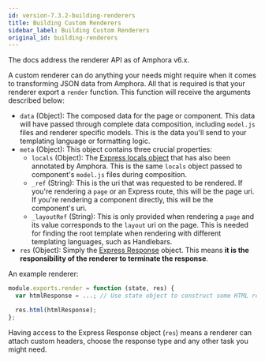 ```yaml
---
id: version-7.3.2-building-renderers
title: Building Custom Renderers
sidebar_label: Building Custom Renderers
original_id: building-renderers
---
```


The docs address the renderer API as of Amphora v6.x.

A custom renderer can do anything your needs might require when it comes to transforming JSON data from Amphora. All that is required is that your renderer export a `render` function. This function will receive the arguments described below:

* `data` \(Object\): The composed data for the page or component. This data will have passed through complete data composition, including `model.js` files and renderer specific models. This is the data you'll send to your templating language or formatting logic.
* `meta` \(Object\): This object contains three crucial properties:
  * `locals` \(Object\): The [Express locals object](https://expressjs.com/en/api.html#res.locals) that has also been annotated by Amphora. This is the same `locals` object passed to component's `model.js` files during composition.
  * `_ref` \(String\): This is the uri that was requested to be rendered. If you're rendering a `page` or an Express route, this will be the page uri. If you're rendering a component directly, this will be the component's uri.
  * `_layoutRef` \(String\): This is only provided when rendering a `page` and its value corresponds to the `layout` uri on the page. This is needed for finding the root template when rendering with different templating languages, such as Handlebars.
* `res` \(Object\): Simply the [Express Response](https://expressjs.com/en/4x/api.html#res) object. This means **it is the responsibility of the renderer to terminate the response**.

An example renderer:

```javascript
module.exports.render = function (state, res) {
  var htmlResponse = ...; // Use state object to construct some HTML response..

  res.html(htmlResponse);
};
```

Having access to the Express Response object \(`res`\) means a renderer can attach custom headers, choose the response type and any other task you might need.
